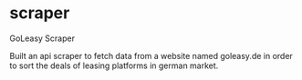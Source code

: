 # scraper
GoLeasy Scraper

Built an api scraper to fetch data from a website named goleasy.de in order to sort the deals of leasing platforms in german market.
